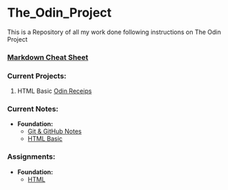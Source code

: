 # The_Odin_Project
This is a Repository of all my work done following instructions on The Odin Project

### [Markdown Cheat Sheet](./MarkDown_Cheat-Sheet.md)

### Current Projects:
1. HTML Basic [Odin Receips](./Projects/html_basic/index.html)


### Current Notes:
- **Foundation:**
    - [Git & GitHub Notes](./TOPNotes/Foundations/Git_GitHub-notes.md)
    - [HTML Basic](./TOPNotes/Foundations/html_basic.md)


### Assignments:
 - **Foundation:**
    - [HTML](./assignments/foundations/html/index.html)